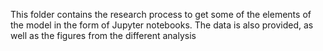 This folder contains the research process to get some of the elements of the model in the form of Jupyter notebooks. The data is also provided, as well as the figures from the different analysis
